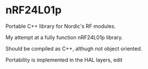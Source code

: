 # nRF24L01p
Portable C++ library for Nordic's RF modules.

My attempt at a fully function nRF24L01p library. 

Should be compiled as C++, althugh not object oriented.

Portability is implemented in the HAL layers, edit 
